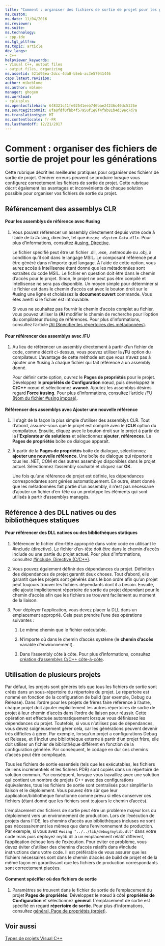```yaml
---
title: "Comment : organiser des fichiers de sortie de projet pour les générations | Documents Microsoft"
ms.custom: 
ms.date: 11/04/2016
ms.reviewer: 
ms.suite: 
ms.technology:
- cpp-ide
ms.tgt_pltfrm: 
ms.topic: article
dev_langs:
- C++
helpviewer_keywords:
- Visual C++, output files
- output files, organizing
ms.assetid: 521d95ea-2dcc-4da0-b5eb-ac3e57941446
caps.latest.revision: 
author: mikeblome
ms.author: mblome
manager: ghogen
ms.workload:
- cplusplus
ms.openlocfilehash: 648321c41fe02541eeb746bae24236c40dc5325e
ms.sourcegitcommit: 8fa8fdf0fbb4f57950f1e8f4f9b81b4d39ec7d7a
ms.translationtype: MT
ms.contentlocale: fr-FR
ms.lasthandoff: 12/21/2017
---
```

# <a name="how-to-organize-project-output-files-for-builds"></a>Comment : organiser des fichiers de sortie de projet pour les générations
Cette rubrique décrit les meilleures pratiques pour organiser des fichiers de sortie de projet. Générer erreurs peuvent se produire lorsque vous configurez correctement les fichiers de sortie de projet. Cette rubrique décrit également les avantages et inconvénients de chaque solution possible pour organiser vos fichiers de sortie du projet.  
  
## <a name="referencing-clr-assemblies"></a>Référencement des assemblys CLR  
  
#### <a name="to-reference-assemblies-with-using"></a>Pour les assemblys de référence avec #using  
  
1.  Vous pouvez référencer un assembly directement depuis votre code à l’aide de la #using, directive, tel que `#using <System.Data.dll>`. Pour plus d’informations, consultez [#using, Directive](../preprocessor/hash-using-directive-cpp.md).  
  
     Le fichier spécifié peut être un fichier .dll, .exe, .netmodule ou .obj, à condition qu’il soit dans le langage MSIL. Le composant référencé peut être généré dans n’importe quel langage. À l’aide de cette option, vous aurez accès à Intellisense étant donné que les métadonnées sont extraites du code MSIL. Le fichier en question doit être dans le chemin d’accès pour le projet. Sinon, le projet ne peut pas être compilé et Intellisense ne sera pas disponible. Un moyen simple pour déterminer si le fichier est dans le chemin d’accès est avec le bouton droit sur le #using une ligne et choisissez la **document ouvert** commande. Vous êtes averti si le fichier est introuvable.  
  
     Si vous ne souhaitez pas fournir le chemin d’accès complet au fichier, vous pouvez utiliser la **/AI** modifier le chemin de recherche pour l’option du compilateur #using de références. Pour plus d’informations, consultez l’article [/AI (Spécifier les répertoires des métadonnées)](../build/reference/ai-specify-metadata-directories.md).  
  
#### <a name="to-reference-assemblies-with-fu"></a>Pour référencer des assemblys avec /FU  
  
1.  Au lieu de référencer un assembly directement à partir d’un fichier de code, comme décrit ci-dessus, vous pouvez utiliser la **/FU** option du compilateur. L’avantage de cette méthode est que vous n’avez pas à ajouter une #using à chaque fichier qui fait référence à un assembly donné.  
  
     Pour définir cette option, ouvrez le **Pages de propriétés** pour le projet. Développez le **propriétés de Configuration** nœud, puis développez le **C/C++** nœud et sélectionnez **avancé**. Ajoutez les assemblys désirés regard **Force #using**. Pour plus d’informations, consultez l’article [/FU (Nom du fichier #using imposé)](../build/reference/fu-name-forced-hash-using-file.md).  
  
#### <a name="to-reference-assemblies-with-add-new-reference"></a>Référencer des assemblys avec Ajouter une nouvelle référence  
  
1.  Il s’agit de la façon la plus simple d’utiliser des assemblys CLR. Tout d’abord, assurez-vous que le projet est compilé avec le **/CLR** option du compilateur. Ensuite, cliquez avec le bouton droit sur le projet à partir de la **l’Explorateur de solutions** et sélectionnez **ajouter**, **références**. Le **Pages de propriétés** boîte de dialogue apparaît.  
  
2.  À partir de la **Pages de propriétés** boîte de dialogue, sélectionnez **ajouter une nouvelle référence**. Une boîte de dialogue qui répertorie tous les .NET, COM et des autres assemblys disponibles dans le projet actuel. Sélectionnez l’assembly souhaité et cliquez sur **OK**.  
  
     Une fois qu’une référence de projet est définie, les dépendances correspondantes sont gérées automatiquement. En outre, étant donné que les métadonnées fait partie d’un assembly, il n’est pas nécessaire d’ajouter un fichier d’en-tête ou un prototype les éléments qui sont utilisés à partir d’assemblys managés.  
  
## <a name="referencing-native-dlls-or-static-libraries"></a>Référence à des DLL natives ou des bibliothèques statiques  
  
#### <a name="to-reference-native-dlls-or-static-libraries"></a>Pour référencer des DLL natives ou des bibliothèques statiques  
  
1.  Référencer le fichier d’en-tête approprié dans votre code en utilisant le #include (directive). Le fichier d’en-tête doit être dans le chemin d’accès include ou une partie du projet actuel. Pour plus d’informations, consultez [#include, Directive (C/C++)](../preprocessor/hash-include-directive-c-cpp.md).  
  
2.  Vous pouvez également définir des dépendances du projet. Définition des dépendances de projet garantit deux choses. Tout d’abord, elle garantit que les projets sont générés dans le bon ordre afin qu’un projet peut toujours trouver les fichiers dépendants dont il a besoin. Ensuite, elle ajoute implicitement répertoire de sortie du projet dépendant pour le chemin d’accès afin que les fichiers se trouvent facilement au moment de la liaison.  
  
3.  Pour déployer l’application, vous devez placer la DLL dans un emplacement approprié. Cela peut prendre l’une des opérations suivantes :  
  
    1.  Le même chemin que le fichier exécutable.  
  
    2.  N’importe où dans le chemin d’accès système (le **chemin d’accès** variable d’environnement).  
  
    3.  Dans l’assembly côte à côte. Pour plus d’informations, consultez [création d’assemblys C/C++ côte-à-côte](../build/building-c-cpp-side-by-side-assemblies.md).  
  
## <a name="working-with-multiple-projects"></a>Utilisation de plusieurs projets  
 Par défaut, les projets sont générés tels que tous les fichiers de sortie sont créés dans un sous-répertoire du répertoire du projet. Le répertoire est nommé en fonction de la configuration de build (par exemple, Debug ou Release). Dans l’ordre pour les projets de frères faire référence à l’autre, chaque projet doit ajouter explicitement les autres répertoires de sortie de projet à leur chemin d’accès dans l’ordre de liaison pour réussir. Cette opération est effectuée automatiquement lorsque vous définissez les dépendances du projet. Toutefois, si vous n’utilisez pas de dépendances, vous devez soigneusement gérer cela, car les générations peuvent devenir très difficiles à gérer. Par exemple, lorsqu’un projet a configurations Debug et Release, et il inclut une bibliothèque externe à partir d’un projet frère, elle doit utiliser un fichier de bibliothèque différent en fonction de la configuration générée. Par conséquent, le codage en dur ces chemins d’accès peut être compliquée.  
  
 Tous les fichiers de sortie essentiels (tels que les exécutables, les fichiers de liens incrémentiels et les fichiers PDB) sont copiés dans un répertoire de solution commun. Par conséquent, lorsque vous travaillez avec une solution qui contient un nombre de projets C++ avec des configurations équivalentes, tous les fichiers de sortie sont centralisés pour simplifier la liaison et le déploiement. Vous pouvez être sûr que leur application/bibliothèque fonctionne comme prévu si elles conserver ces fichiers (étant donné que les fichiers sont toujours le chemin d’accès).  
  
 L’emplacement des fichiers de sortie peut être un problème majeur lors du déploiement vers un environnement de production. Lors de l’exécution de projets dans l’IDE, les chemins d’accès aux bibliothèques incluses ne sont pas nécessairement les mêmes que dans l’environnement de production. Par exemple, si vous avez `#using "../../lib/debug/mylib.dll"` dans votre code mais puis déployez mylib.dll à un emplacement relatif différent, l’application échoue lors de l’exécution. Pour éviter ce problème, vous devez éviter d’utiliser des chemins d’accès relatifs dans #include instructions dans votre code. Il est préférable de vous assurer que les fichiers nécessaires sont dans le chemin d’accès de build de projet et de la même façon en garantissant que les fichiers de production correspondants sont correctement placées.  
  
#### <a name="how-to-specify-where-output-files-go"></a>Comment spécifier où des fichiers de sortie  
  
1.  Paramètres se trouvent dans le fichier de sortie de l’emplacement du projet **Pages de propriétés**. Développez le nœud à côté **propriétés de Configuration** et sélectionnez **général**. L’emplacement de sortie est spécifié en regard **répertoire de sortie**. Pour plus d’informations, consultez [général, Page de propriétés (projet)](../ide/general-property-page-project.md).  
  
## <a name="see-also"></a>Voir aussi  
 [Types de projets Visual C++](../ide/visual-cpp-project-types.md)